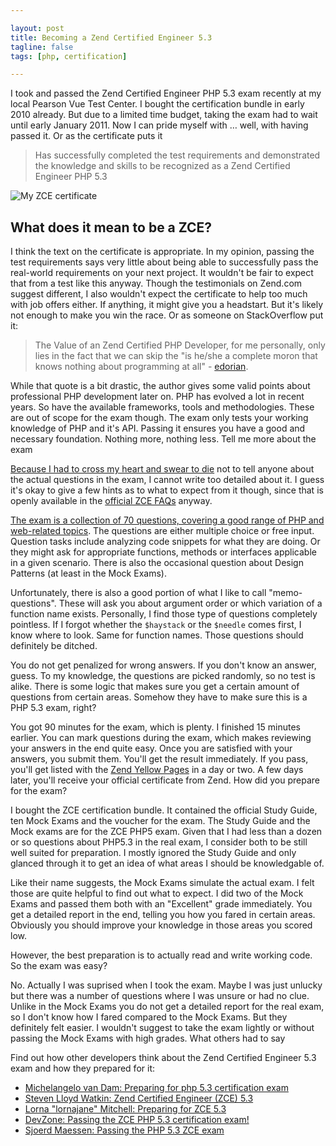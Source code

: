 ```yaml
---

layout: post
title: Becoming a Zend Certified Engineer 5.3
tagline: false
tags: [php, certification]

---
```


I took and passed the Zend Certified Engineer PHP 5.3 exam recently at my local Pearson Vue Test Center. I bought the certification bundle in early 2010 already. But due to a limited time budget, taking the exam had to wait until early January 2011. Now I can pride myself with … well, with having passed it. Or as the certificate puts it

> Has successfully completed the test requirements and demonstrated the knowledge and skills to be recognized as a Zend Certified Engineer PHP 5.3

![My ZCE certificate](http://getfile1.posterous.com/getfile/files.posterous.com/temp-2011-01-20/joptCrvojnnClvCcjGhgygkyCGpEvmDphuvGiGrDbnyfByorBEprxAkJnajB/001.JPG.thumb100.jpg?content_part=sbgBFhxmfwfrtvEeIzwe)

## What does it mean to be a ZCE?

I think the text on the certificate is appropriate. In my opinion, passing the test requirements says very little about being able to successfully pass the real-world requirements on your next project. It wouldn't be fair to expect that from a test like this anyway. Though the testimonials on Zend.com suggest different, I also wouldn't expect the certificate to help too much with job offers either. If anything, it might give you a headstart. But it's likely not enough to make you win the race. Or as someone on StackOverflow put it:

> The Value of an Zend Certified PHP Developer, for me personally, only lies in the fact that we can skip the "is he/she a complete moron that knows nothing about programming at all" - [edorian][1].

While that quote is a bit drastic, the author gives some valid points about professional PHP development later on. PHP has evolved a lot in recent years. So have the available frameworks, tools and methodologies. These are out of scope for the exam though. The exam only tests your working knowledge of PHP and it's API. Passing it ensures you have a good and necessary foundation. Nothing more, nothing less.
Tell me more about the exam

[Because I had to cross my heart and swear to die][2] not to tell anyone about the actual questions in the exam, I cannot write too detailed about it. I guess it's okay to give a few hints as to what to expect from it though, since that is openly available in the [official ZCE FAQs][3] anyway.

[The exam is a collection of 70 questions, covering a good range of PHP and web-related topics][4]. The questions are either multiple choice or free input. Question tasks include analyzing code snippets for what they are doing. Or they might ask for appropriate functions, methods or interfaces applicable in a given scenario. There is also the occasional question about Design Patterns (at least in the Mock Exams).

Unfortunately, there is also a good portion of what I like to call "memo-questions". These will ask you about argument order or which variation of a function name exists. Personally, I find those type of questions completely pointless. If I forgot whether the `$haystack` or the `$needle` comes first, I know where to look. Same for function names. Those questions should definitely be ditched.

You do not get penalized for wrong answers. If you don't know an answer, guess. To my knowledge, the questions are picked randomly, so no test is alike. There is some logic that makes sure you get a certain amount of questions from certain areas. Somehow they have to make sure this is a PHP 5.3 exam, right?

You got 90 minutes for the exam, which is plenty. I finished 15 minutes earlier. You can mark questions during the exam, which makes reviewing your answers in the end quite easy. Once you are satisfied with your answers, you submit them. You'll get the result immediately. If you pass, you'll get listed with the [Zend Yellow Pages][5] in a day or two. A few days later, you'll receive your official certificate from Zend.
How did you prepare for the exam?

I bought the ZCE certification bundle. It contained the official Study Guide, ten Mock Exams and the voucher for the exam. The Study Guide and the Mock exams are for the ZCE PHP5 exam. Given that I had less than a dozen or so questions about PHP5.3 in the real exam, I consider both to be still well suited for preparation. I mostly ignored the Study Guide and only glanced through it to get an idea of what areas I should be knowledgable of.

Like their name suggests, the Mock Exams simulate the actual exam. I felt those are quite helpful to find out what to expect. I did two of the Mock Exams and passed them both with an "Excellent" grade immediately. You get a detailed report in the end, telling you how you fared in certain areas. Obviously you should improve your knowledge in those areas you scored low.

However, the best preparation is to actually read and write working code.
So the exam was easy?

No. Actually I was suprised when I took the exam. Maybe I was just unlucky but there was a number of questions where I was unsure or had no clue. Unlike in the Mock Exams you do not get a detailed report for the real exam, so I don't know how I fared compared to the Mock Exams. But they definitely felt easier. I wouldn't suggest to take the exam lightly or without passing the Mock Exams with high grades.
What others had to say

Find out how other developers think about the Zend Certified Engineer 5.3 exam and how they prepared for it:

- [Michelangelo van Dam: Preparing for php 5.3 certification exam][6]
- [Steven Lloyd Watkin: Zend Certified Engineer (ZCE) 5.3][7]
- [Lorna "lornajane" Mitchell: Preparing for ZCE 5.3][8]
- [DevZone: Passing the ZCE PHP 5.3 certification exam!][9]
- [Sjoerd Maessen: Passing the PHP 5.3 ZCE exam][10]

[1]: http://stackoverflow.com/questions/4277608/what-do-i-need-to-know-before-i-can-call-myself-a-php-programmer/4277696#4277696
[2]: http://www.zend.com/en/services/certification/faq#faq15
[3]: http://www.zend.com/en/services/certification/faq#faq4
[4]: http://www.zend.com/en/services/certification/php-5-certification/
[5]: http://www.zend.com/en/yellow-pages#show-ClientCandidateID=ZEND016055
[6]: http://www.dragonbe.com/2010/10/preparing-for-php-53-certification-exam.html
[7]: http://www.evilprofessor.co.uk/334-zend-certified-engineer-zce-5-3
[8]: http://www.lornajane.net/posts/2010/Preparing-for-ZCE-5.3
[9]: http://devzone.zend.com/article/12647-Passing-the-ZCE-PHP-5.3-certification-exam
[10]: http://www.sjoerdmaessen.be/2010/12/30/passing-the-php-5-3-zce-exam/